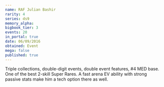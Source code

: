```yaml
---
name: RAF Julian Bashir
rarity: 4
series: ds9
memory_alpha:
bigbook_tier: 3
events: 20
in_portal: true
date: 06/09/2016
obtained: Event
mega: false
published: true
---
```


Triple collections, double-digit events, double event features, #4 MED base. One of the best 2-skill Super Rares. A fast arena EV ability with strong passive stats make him a tech option there as well.
